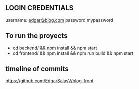 ## LOGIN CREDENTIALS
username: edgar@blog.com
password mypassword

## To run the proyects

- cd backend/ && npm install && npm start
- cd frontend/ && npm install && npm run build && npm start


## timeline of commits

https://github.com/EdgarSalasV/blog-front
